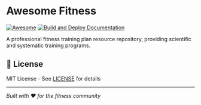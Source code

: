 # Awesome Fitness

[![Awesome](https://awesome.re/badge.svg)](https://awesome.re)
[![Build and Deploy Documentation](https://github.com/edyou25/awesome-fitness/actions/workflows/docs.yml/badge.svg)](https://github.com/edyou25/awesome-fitness/actions/workflows/docs.yml)

A professional fitness training plan resource repository, providing scientific and systematic training programs.


## 📄 License

MIT License - See [LICENSE](LICENSE) for details

---

*Built with ❤️ for the fitness community*